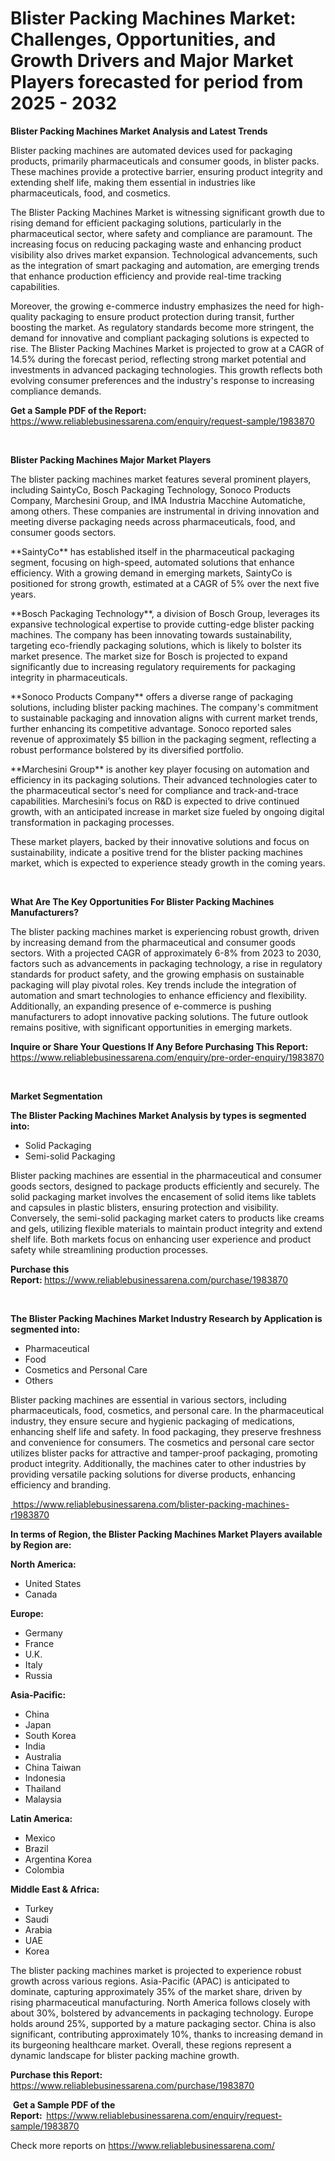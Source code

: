 <p><h1>Blister Packing Machines Market: Challenges, Opportunities, and Growth Drivers and Major Market Players forecasted for period from 2025 - 2032</h1></p><p><strong>Blister Packing Machines Market Analysis and Latest Trends</strong></p>
<p><p>Blister packing machines are automated devices used for packaging products, primarily pharmaceuticals and consumer goods, in blister packs. These machines provide a protective barrier, ensuring product integrity and extending shelf life, making them essential in industries like pharmaceuticals, food, and cosmetics.</p><p>The Blister Packing Machines Market is witnessing significant growth due to rising demand for efficient packaging solutions, particularly in the pharmaceutical sector, where safety and compliance are paramount. The increasing focus on reducing packaging waste and enhancing product visibility also drives market expansion. Technological advancements, such as the integration of smart packaging and automation, are emerging trends that enhance production efficiency and provide real-time tracking capabilities.</p><p>Moreover, the growing e-commerce industry emphasizes the need for high-quality packaging to ensure product protection during transit, further boosting the market. As regulatory standards become more stringent, the demand for innovative and compliant packaging solutions is expected to rise. The Blister Packing Machines Market is projected to grow at a CAGR of 14.5% during the forecast period, reflecting strong market potential and investments in advanced packaging technologies. This growth reflects both evolving consumer preferences and the industry's response to increasing compliance demands.</p></p>
<p><strong>Get a Sample PDF of the Report:&nbsp;</strong> <a href="https://www.reliablebusinessarena.com/enquiry/request-sample/1983870?utm_campaign=3566&utm_medium=2&utm_source=Github&utm_content=ia&utm_term=10042025&utm_id=blister-packing-machines">https://www.reliablebusinessarena.com/enquiry/request-sample/1983870</a></p>
<p>&nbsp;</p>
<p><strong>Blister Packing Machines Major Market Players</strong></p>
<p><p>The blister packing machines market features several prominent players, including SaintyCo, Bosch Packaging Technology, Sonoco Products Company, Marchesini Group, and IMA Industria Macchine Automatiche, among others. These companies are instrumental in driving innovation and meeting diverse packaging needs across pharmaceuticals, food, and consumer goods sectors.</p><p>**SaintyCo** has established itself in the pharmaceutical packaging segment, focusing on high-speed, automated solutions that enhance efficiency. With a growing demand in emerging markets, SaintyCo is positioned for strong growth, estimated at a CAGR of 5% over the next five years.</p><p>**Bosch Packaging Technology**, a division of Bosch Group, leverages its expansive technological expertise to provide cutting-edge blister packing machines. The company has been innovating towards sustainability, targeting eco-friendly packaging solutions, which is likely to bolster its market presence. The market size for Bosch is projected to expand significantly due to increasing regulatory requirements for packaging integrity in pharmaceuticals.</p><p>**Sonoco Products Company** offers a diverse range of packaging solutions, including blister packing machines. The company's commitment to sustainable packaging and innovation aligns with current market trends, further enhancing its competitive advantage. Sonoco reported sales revenue of approximately $5 billion in the packaging segment, reflecting a robust performance bolstered by its diversified portfolio.</p><p>**Marchesini Group** is another key player focusing on automation and efficiency in its packaging solutions. Their advanced technologies cater to the pharmaceutical sector's need for compliance and track-and-trace capabilities. Marchesini’s focus on R&D is expected to drive continued growth, with an anticipated increase in market size fueled by ongoing digital transformation in packaging processes.</p><p>These market players, backed by their innovative solutions and focus on sustainability, indicate a positive trend for the blister packing machines market, which is expected to experience steady growth in the coming years.</p></p>
<p>&nbsp;</p>
<p><strong>What Are The Key Opportunities For Blister Packing Machines Manufacturers?</strong></p>
<p><p>The blister packing machines market is experiencing robust growth, driven by increasing demand from the pharmaceutical and consumer goods sectors. With a projected CAGR of approximately 6-8% from 2023 to 2030, factors such as advancements in packaging technology, a rise in regulatory standards for product safety, and the growing emphasis on sustainable packaging will play pivotal roles. Key trends include the integration of automation and smart technologies to enhance efficiency and flexibility. Additionally, an expanding presence of e-commerce is pushing manufacturers to adopt innovative packing solutions. The future outlook remains positive, with significant opportunities in emerging markets.</p></p>
<p><strong>Inquire or Share Your Questions If Any Before Purchasing This Report:</strong> <a href="https://www.reliablebusinessarena.com/enquiry/pre-order-enquiry/1983870?utm_campaign=3566&utm_medium=2&utm_source=Github&utm_content=ia&utm_term=10042025&utm_id=blister-packing-machines">https://www.reliablebusinessarena.com/enquiry/pre-order-enquiry/1983870</a></p>
<p>&nbsp;</p>
<p><strong>Market Segmentation</strong></p>
<p><strong>The Blister Packing Machines Market Analysis by types is segmented into:</strong></p>
<p><ul><li>Solid Packaging</li><li>Semi-solid Packaging</li></ul></p>
<p><p>Blister packing machines are essential in the pharmaceutical and consumer goods sectors, designed to package products efficiently and securely. The solid packaging market involves the encasement of solid items like tablets and capsules in plastic blisters, ensuring protection and visibility. Conversely, the semi-solid packaging market caters to products like creams and gels, utilizing flexible materials to maintain product integrity and extend shelf life. Both markets focus on enhancing user experience and product safety while streamlining production processes.</p></p>
<p><strong>Purchase this Report:&nbsp;</strong><a href="https://www.reliablebusinessarena.com/purchase/1983870?utm_campaign=3566&utm_medium=2&utm_source=Github&utm_content=ia&utm_term=10042025&utm_id=blister-packing-machines">https://www.reliablebusinessarena.com/purchase/1983870</a></p>
<p>&nbsp;</p>
<p><strong>The Blister Packing Machines Market Industry Research by Application is segmented into:</strong></p>
<p><ul><li>Pharmaceutical</li><li>Food</li><li>Cosmetics and Personal Care</li><li>Others</li></ul></p>
<p><p>Blister packing machines are essential in various sectors, including pharmaceuticals, food, cosmetics, and personal care. In the pharmaceutical industry, they ensure secure and hygienic packaging of medications, enhancing shelf life and safety. In food packaging, they preserve freshness and convenience for consumers. The cosmetics and personal care sector utilizes blister packs for attractive and tamper-proof packaging, promoting product integrity. Additionally, the machines cater to other industries by providing versatile packing solutions for diverse products, enhancing efficiency and branding.</p></p>
<p><a href="https://www.reliablebusinessarena.com/blister-packing-machines-r1983870?utm_campaign=3566&utm_medium=2&utm_source=Github&utm_content=ia&utm_term=10042025&utm_id=blister-packing-machines">&nbsp;https://www.reliablebusinessarena.com/blister-packing-machines-r1983870</a></p>
<p><strong>In terms of Region, the Blister Packing Machines Market Players available by Region are:</strong></p>
<p>
    <p> <strong> North America: </strong>
        <ul>
            <li>United States</li>
            <li>Canada</li>
        </ul>
        </p> 
    <p> <strong> Europe: </strong>
        <ul>
            <li>Germany</li>
            <li>France</li>
            <li>U.K.</li>
            <li>Italy</li>
            <li>Russia</li>
        </ul>
        </p> 
    <p> <strong> Asia-Pacific: </strong>
        <ul>
            <li>China</li>
            <li>Japan</li>
            <li>South Korea</li>
            <li>India</li>
            <li>Australia</li>
            <li>China Taiwan</li>
            <li>Indonesia</li>
            <li>Thailand</li>
            <li>Malaysia</li>
        </ul>
        </p> 
    <p> <strong> Latin America: </strong>
        <ul>
            <li>Mexico</li>
            <li>Brazil</li>
            <li>Argentina Korea</li>
            <li>Colombia</li>
        </ul>
        </p> 
    <p> <strong> Middle East & Africa: </strong>
        <ul>
            <li>Turkey</li>
            <li>Saudi</li>
            <li>Arabia</li>
            <li>UAE</li>
            <li>Korea</li>
        </ul>
    </p>
    </p>
<p><p>The blister packing machines market is projected to experience robust growth across various regions. Asia-Pacific (APAC) is anticipated to dominate, capturing approximately 35% of the market share, driven by rising pharmaceutical manufacturing. North America follows closely with about 30%, bolstered by advancements in packaging technology. Europe holds around 25%, supported by a mature packaging sector. China is also significant, contributing approximately 10%, thanks to increasing demand in its burgeoning healthcare market. Overall, these regions represent a dynamic landscape for blister packing machine growth.</p></p>
<p><strong>Purchase this Report: </strong><a href="https://www.reliablebusinessarena.com/purchase/1983870?utm_campaign=3566&utm_medium=2&utm_source=Github&utm_content=ia&utm_term=10042025&utm_id=blister-packing-machines">https://www.reliablebusinessarena.com/purchase/1983870</a></p>
<p>&nbsp;<strong>Get a Sample PDF of the Report:&nbsp;&nbsp;</strong><a href="https://www.reliablebusinessarena.com/enquiry/request-sample/1983870?utm_campaign=3566&utm_medium=2&utm_source=Github&utm_content=ia&utm_term=10042025&utm_id=blister-packing-machines">https://www.reliablebusinessarena.com/enquiry/request-sample/1983870</a></p>
<p><strong></strong></p>
<p>Check more reports on <a href="https://www.reliablebusinessarena.com/?utm_campaign=3566&utm_medium=2&utm_source=Github&utm_content=ia&utm_term=10042025&utm_id=blister-packing-machines">https://www.reliablebusinessarena.com/</a></p>